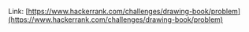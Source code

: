 Link: [https://www.hackerrank.com/challenges/drawing-book/problem](https://www.hackerrank.com/challenges/drawing-book/problem)
